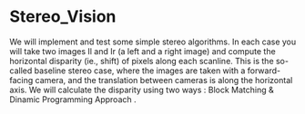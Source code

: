 # Stereo_Vision
 
We will implement and test some simple stereo algorithms.
In each case you will take two images Il and Ir (a left and a right image) and compute the
horizontal disparity (ie., shift) of pixels along each scanline. This is the so-called baseline stereo
case, where the images are taken with a forward-facing camera, and the translation between
cameras is along the horizontal axis. We will calculate the disparity using two ways : Block Matching & Dinamic Programming Approach .